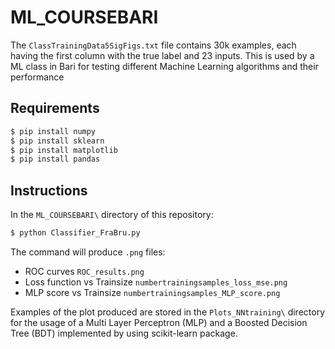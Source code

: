 # ML_COURSEBARI

The `ClassTrainingData5SigFigs.txt` file contains 30k examples, each having the first column with the true label and 23 inputs.
This is used by a ML class in Bari for testing different Machine Learning algorithms and their performance

## Requirements

```bash
$ pip install numpy
$ pip install sklearn
$ pip install matplotlib
$ pip install pandas
```

## Instructions

In the `ML_COURSEBARI\` directory of this repository:

```bash
$ python Classifier_FraBru.py
```

The command will produce `.png` files:
- ROC curves `ROC_results.png`
- Loss function vs Trainsize `numbertrainingsamples_loss_mse.png`
- MLP score vs Trainsize `numbertrainingsamples_MLP_score.png`

Examples of the plot produced are stored in the `Plots_NNtraining\` directory for the usage of a Multi Layer Perceptron (MLP) and a Boosted Decision Tree (BDT) implemented by using scikit-learn package.

